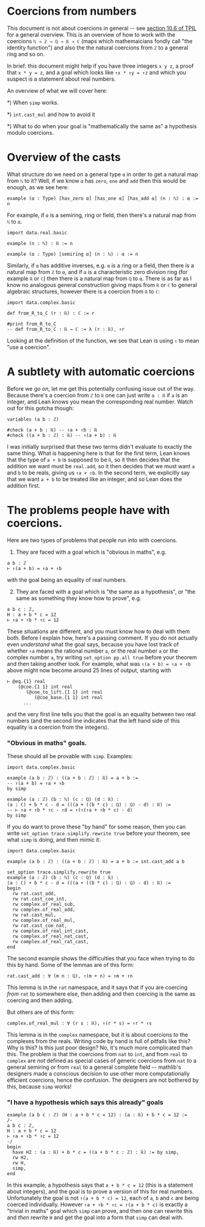 # Coercions from numbers #

This document is not about coercions in general -- see [section 10.6 of TPIL](https://leanprover.github.io/theorem_proving_in_lean/type_classes.html#coercions-using-type-classes) for a general overview. This is an overview of how to work with the coercions `ℕ → ℤ → ℚ → ℝ → ℂ` (maps which mathemaicians fondly call "the identity function") and also the the natural coercions from `ℤ` to a general ring and so on.

In brief: this document might help if you have three integers `x y z`, a proof that `x * y = z`, and a goal which looks like `↑x * ↑y = ↑z` and which you suspect is a statement about real numbers. 

An overview of what we will cover here:

*) When `simp` works.

*) `int.cast_mul` and how to avoid it

*) What to do when your goal is "mathematically the same as" a hypothesis modulo coercions.

# Overview of the casts

What structure do we need on a general type `α` in order to get a natural
map from `ℕ` to it? Well, if we know `α` has `zero`, `one` and `add` then this would be enough, as we see here:

`example (α : Type) [has_zero α] [has_one α] [has_add α] (n : ℕ) : α := n`

For example, if `α` is a semiring, ring or field, then there's a natural map from `ℕ` to `α`.

```lean
import data.real.basic

example (n : ℕ) : ℝ := n

example (α : Type) [semiring α] (n : ℕ) : α := n
```

Similarly, if `α` has additive inverses, e.g. `α` is a ring or a field, then there is a natural map from `ℤ` to `α`, and if `α` is a characteristic zero division ring (for example `ℝ` or `ℂ`) then there is a natural map from `ℚ` to `α`. There is as far as I know no analogous general construction giving maps from `ℝ` or `ℂ` to general algebraic structures, however there is a coercion from `ℝ` to `ℂ`:

```lean
import data.complex.basic

def from_R_to_C (r : ℝ) : ℂ := r

#print from_R_to_C 
-- def from_R_to_C : ℝ → ℂ := λ (r : ℝ), ↑r
```

Looking at the definition of the function, we see that Lean is using `↑` to mean "use a coercion".

# A subtlety with automatic coercions

Before we go on, let me get this potentially confusing issue out of the way. Because there's a coercion from `ℤ` to `ℝ` one can just write `a : ℝ` if `a` is an integer, and Lean knows you mean the corresponding real number. Watch out for this gotcha though:

```lean
variables (a b : ℤ) 

#check (a + b : ℝ) -- ↑a + ↑b : ℝ
#check ((a + b : ℤ) : ℝ) -- ↑(a + b) : ℝ
```

I was initially surprised that these two terms didn't evaluate to exactly the same thing. What is happening here is that for the first term, Lean knows that the type of `a + b` is supposed to be `ℝ`, so it then decides that the addition we want must be `real.add`, so it then decides that we must want `a` and `b` to be reals, giving us `↑a + ↑b`. In the second term, we explicitly say that we want `a + b` to be treated like an integer, and so Lean does the addition first.

# The problems people have with coercions.

Here are two types of problems that people run into with coercions.

1) They are faced with a goal which is "obvious in maths", e.g.

```
a b : ℤ
⊢ ↑(a + b) = ↑a + ↑b
```

with the goal being an equality of real numbers.

2) They are faced with a goal which is "the same as a hypothesis", or "the same as something they know how to prove", e.g.

```
a b c : ℤ,
H : a + b * c = 12
⊢ ↑a + ↑b * ↑c = 12
```

These situations are different, and you must know how to deal with them both. Before I explain how, here's a passing comment. If you do not actually even *understand* what the goal says, because you have lost track of whether `↑a` means the rational number `a`, or the real number `a` or the complex number `a`, try writing `set_option pp.all true` before your theorem and then taking another look. For example, what was `↑(a + b) = ↑a + ↑b` above might now become around 25 lines of output, starting with

```
⊢ @eq.{1} real
    (@coe.{1 1} int real
       (@coe_to_lift.{1 1} int real
          (@coe_base.{1 1} int real
	  ...
```

and the very first line tells you that the goal is an equality between two real numbers (and the second line indicates that the left hand side of this equality is a coercion from the integers).

### "Obvious in maths" goals.

These should all be provable with `simp`. Examples:

```lean
import data.complex.basic

example (a b : ℤ) : ((a + b : ℤ) : ℝ) = a + b :=
-- ↑(a + b) = ↑a + ↑b
by simp

example (a : ℤ) (b : ℕ) (c : ℚ) (d : ℝ) :
(a : ℂ) + b * c - d = (((a + ((b * c) : ℚ) : ℚ) - d) : ℝ) :=
-- ⊢ ↑a + ↑b * ↑c - ↑d = ↑(↑(↑a + ↑b * c) - d)
by simp
```

If you do want to prove these "by hand" for some reason, then you can write `set_option trace.simplify.rewrite true` before your theorem, see what `simp` is doing, and then mimic it.

```lean
import data.complex.basic

example (a b : ℤ) : ((a + b : ℤ) : ℝ) = a + b := int.cast_add a b

set_option trace.simplify.rewrite true
example (a : ℤ) (b : ℕ) (c : ℚ) (d : ℝ) :
(a : ℂ) + b * c - d = (((a + ((b * c) : ℚ) : ℚ) - d) : ℝ) :=
begin
  rw rat.cast_add,
  rw rat.cast_coe_int,
  rw complex.of_real_sub,
  rw complex.of_real_add,
  rw rat.cast_mul,
  rw complex.of_real_mul,
  rw rat.cast_coe_nat,
  rw complex.of_real_int_cast,
  rw complex.of_real_nat_cast,
  rw complex.of_real_rat_cast,
end
```

The second example shows the difficulties that you face when trying to do this by hand. Some of the lemmas are of this form:

```
rat.cast_add : ∀ (m n : ℚ), ↑(m + n) = ↑m + ↑n
```

This lemma is in the `rat` namespace, and it says that if you are coercing *from* `rat` to somewhere else, then adding and then coercing is the same as coercing and then adding.

But others are of this form:

```lean
complex.of_real_mul : ∀ (r s : ℝ), ↑(r * s) = ↑r * ↑s
```

This lemma is in the `complex` namespace, but it is about coercions *to* the complexes from the reals. Writing code by hand is full of pitfalls like this? Why is this? Is this just poor design? No, it's much more complicated than this. The problem is that the coercions from `nat` to `int`, and from `real` to `complex` are *not* defined as special cases of generic coercions from `nat` to a general semiring or from `real` to a general complete field -- mathlib's designers made a conscious decision to use other more computationally efficient coercions, hence the confusion. The designers are not bothered by this, because `simp` works!

### "I have a hypothesis which says this already" goals

```
example (a b c : ℤ) (H : a + b * c = 12) : (a : ℝ) + b * c = 12 :=
/-
a b c : ℤ,
H : a + b * c = 12
⊢ ↑a + ↑b * ↑c = 12
-/
begin
  have H2 : (a : ℝ) + b * c = ((a + b * c : ℤ) : ℝ) := by simp,
  rw H2,
  rw H,
  simp,
end
```

In this example, a hypothesis says that `a + b * c = 12` (this is a statement about integers), and the goal is to prove a version of this for real numbers. Unfortunately the goal is not `↑(a + b * c) = 12`, each of `a`, `b` and `c` are being coerced individually. However `↑a + ↑b * ↑c = ↑(a + b * c)` is exactly a "trivial in maths" goal which `simp` can prove, and then one can rewrite this and *then* rewrite `H` and get the goal into a form that `simp` can deal with.

